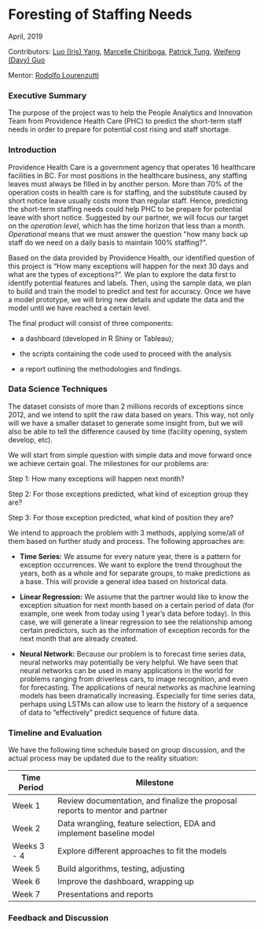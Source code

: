 # Foresting of Staffing Needs


April, 2019                               


Contributors: [Luo (Iris) Yang](https://github.com/lyiris22), [Marcelle Chiriboga](https://github.com/mchiriboga), [Patrick Tung](https://github.com/tungpatrick), [Weifeng (Davy) Guo](https://github.com/DavyGuo)

Mentor: [Rodolfo Lourenzutti](https://github.com/Lourenzutti)


### Executive Summary

The purpose of the project was to help the People Analytics and Innovation Team from Providence Health Care (PHC) to predict the short-term staff needs in order to prepare for potential cost rising and staff shortage.


### Introduction

Providence Health Care is a government agency that operates 16 healthcare facilities in BC. For most positions in the healthcare business, any staffing leaves must always be filled in by another person. More than 70% of the operation costs in health care is for staffing, and the substitute caused by short notice leave usually costs more than regular staff. Hence, predicting the short-term staffing needs could help PHC to be prepare for potential leave with short notice. Suggested by our partner, we will focus our target on the *operation level*, which has the time horizon that less than a month. *Operational* means that we must answer the question "how many back up staff do we need on a daily basis to maintain 100% staffing?".

Based on the data provided by Providence Health, our identified question of this project is “How many exceptions will happen for the next 30 days and what are the types of exceptions?”. We plan to explore the data first to identify potential features and labels. Then, using the sample data, we plan to build and train the model to predict and test for accuracy. Once we have a model prototype, we will bring new details and update the data and the model until we have reached a certain level.

The final product will consist of three components:

- a dashboard (developed in R Shiny or Tableau);

- the scripts containing the code used to proceed with the analysis

- a report outlining the methodologies and findings.


### Data Science Techniques

The dataset consists of more than 2 millions records of exceptions since 2012, and we intend to split the raw data based on years. This way, not only will we have a smaller dataset to generate some insight from, but we will also be able to tell the difference caused by time (facility opening, system develop, etc).  

We will start from simple question with simple data and move forward once we achieve certain goal. The milestones for our problems are:

Step 1: How many exceptions will happen next month?

Step 2: For those exceptions predicted, what kind of exception group they are?

Step 3: For those exception predicted, what kind of position they are?


We intend to approach the problem with 3 methods, applying some/all of them based on further study and process. The following approaches are:

- **Time Series:** We assume for every nature year, there is a pattern for exception occurrences. We want to explore the trend throughout the years, both as a whole and for separate groups, to make predictions as a base. This will provide a general idea based on historical data.

- **Linear Regression:** We assume that the partner would like to know the exception situation for next month based on a certain period of data (for example, one week from today using 1 year’s data before today). In this case, we will generate a linear regression to see the relationship among certain predictors, such as the information of exception records for the next month that are already created.

- **Neural Network:** Because our problem is to forecast time series data, neural networks may potentially be very helpful. We have seen that neural networks can be used in many applications in the world for problems ranging from driverless cars, to image recognition, and even for forecasting. The applications of neural networks as machine learning models has been dramatically increasing. Especially for time series data, perhaps using LSTMs can allow use to learn the history of a sequence of data to “effectively” predict sequence of future data.


### Timeline and Evaluation

We have the following time schedule based on group discussion, and the actual process may be updated due to the reality situation:

| Time Period | Milestone |
|-----------------|-------------|
| Week 1 | Review documentation, and finalize the proposal reports to mentor and partner |
| Week 2 | Data wrangling, feature selection, EDA and implement baseline model |
| Weeks 3 - 4 | Explore different approaches to fit the models |
| Week 5 | Build algorithms, testing, adjusting |
| Week 6 | Improve the dashboard, wrapping up |
| Week 7 | Presentations and reports |


### Feedback and Discussion
